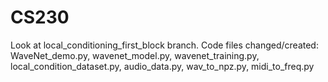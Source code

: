 # CS230
Look at local_conditioning_first_block branch.
Code files changed/created: WaveNet_demo.py, wavenet_model.py, wavenet_training.py, local_condition_dataset.py, audio_data.py, wav_to_npz.py, midi_to_freq.py
